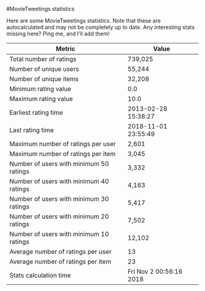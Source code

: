 #MovieTweetings statistics

Here are some MovieTweetings statistics. Note that these are autocalculated and may not be completely up to date. Any interesting stats missing here? Ping me, and I'll add them!

Metric | Value
--- | ---
Total number of ratings                 | 739,025
Number of unique users                  | 55,244
Number of unique items                  | 32,208
Minimum rating value                    | 0.0
Maximum rating value                    | 10.0
Earliest rating time                    | 2013-02-28 15:38:27
Last rating time                        | 2018-11-01 23:55:49
Maximum number of ratings per user      | 2,601
Maximum number of ratings per item      | 3,045
Number of users with minimum 50 ratings | 3,332
Number of users with minimum 40 ratings | 4,163
Number of users with minimum 30 ratings | 5,417
Number of users with minimum 20 ratings | 7,502
Number of users with minimum 10 ratings | 12,102
Average number of ratings per user      | 13
Average number of ratings per item      | 23
Stats calculation time                  | Fri Nov  2 00:56:16 2018

